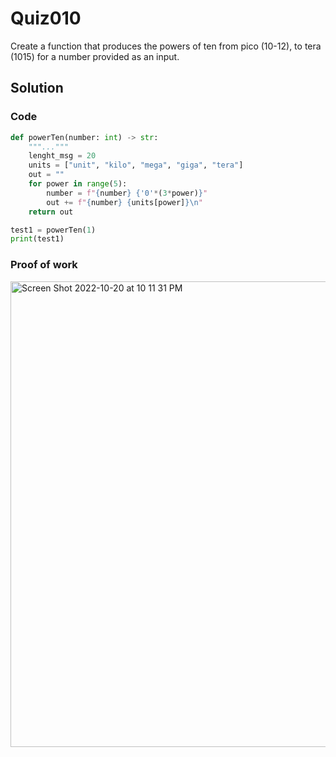# Quiz010
Create a function that produces the powers of ten from pico (10-12), to tera (1015) for a number provided as an input.

## Solution
### Code
```.py
def powerTen(number: int) -> str:
    """..."""
    lenght_msg = 20
    units = ["unit", "kilo", "mega", "giga", "tera"]
    out = ""
    for power in range(5):
        number = f"{number} {'0'*(3*power)}"
        out += f"{number} {units[power]}\n"
    return out

test1 = powerTen(1)
print(test1)
```
### Proof of work

<img width="745" alt="Screen Shot 2022-10-20 at 10 11 31 PM" src="https://user-images.githubusercontent.com/113830571/196958059-63e7928f-ff88-4680-872c-614fbfee1c0a.png">

